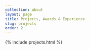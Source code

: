 ```yaml
---
collection: about
layout: page
title: Projects, Awards & Experience
slug: projects
order: 2
---
```

{% include projects.html %}
